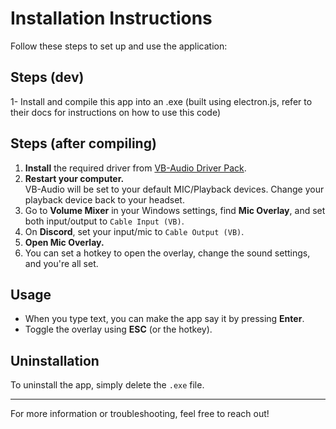 # Installation Instructions

Follow these steps to set up and use the application:
## Steps (dev)
1- Install and compile this app into an .exe
(built using electron.js, refer to their docs for instructions on how to use this code)

## Steps (after compiling)

1. **Install** the required driver from [VB-Audio Driver Pack](https://download.vb-audio.com/Download_CABLE/VBCABLE_Driver_Pack45.zip).
2. **Restart your computer.**  
   VB-Audio will be set to your default MIC/Playback devices. Change your playback device back to your headset.
3. Go to **Volume Mixer** in your Windows settings, find **Mic Overlay**, and set both input/output to `Cable Input (VB)`.
4. On **Discord**, set your input/mic to `Cable Output (VB)`.
5. **Open Mic Overlay.**
6. You can set a hotkey to open the overlay, change the sound settings, and you're all set.

## Usage

- When you type text, you can make the app say it by pressing **Enter**.
- Toggle the overlay using **ESC** (or the hotkey).

## Uninstallation

To uninstall the app, simply delete the `.exe` file.

---

For more information or troubleshooting, feel free to reach out!
